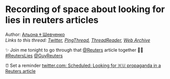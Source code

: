 # Recording of space about looking for lies in reuters articles

Author: [Альона ꑭ Шевченко](https://twitter.com/cryptodrftng)  
*Links to this thread: [Twitter](https://twitter.com/cryptodrftng/status/1537715389286735872), [PingThread](https://pingthread.com/thread/1537715389286735872), [ThreadReader](https://threadreaderapp.com/thread/1537715389286735872.html), [Web Archive](https://web.archive.org/web/*/https://twitter.com/cryptodrftng/status/1537715389286735872)*

✨ Join me tonight to go through that [@Reuters](https://twitter.com/Reuters) article together 💙💛
[#ReutersLies](https://twitter.com/hashtag/ReutersLies) [@GuyReuters](https://twitter.com/GuyReuters) 

⏰ Set a reminder 
 [twitter.com: Scheduled: Looking for 🇷🇺 propaganda in a Reuters article](https://twitter.com/i/spaces/1mnGedQlPAPKX)
